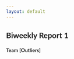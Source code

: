 ```yaml
--- 
layout: default
---
```


## Biweekly Report 1
#### Team [Outliers]
<html>
        <head>
        <meta name="viewport" content="width=device-width, initial-scale=1">
        <link rel="stylesheet" href="https://cdnjs.cloudflare.com/ajax/libs/font-awesome/4.7.0/css/font-awesome.min.css">
        <style>
        body {
          font-family: "Lato", sans-serif;
        }

        /* Fixed sidenav, full height */
        .sidenav {
          height: 100%;
          width: 200px;
          position: fixed;
          z-index: 1;
          top: 0;
          left: 0;
          background-color: #111;
          overflow-x: hidden;
          padding-top: 20px;
        }

        /* Style the sidenav links and the dropdown button */
        .sidenav a, .dropdown-btn {
          padding: 6px 8px 6px 16px;
          text-decoration: none;
          font-size: 20px;
          color: #818181;
          display: block;
          border: none;
          background: none;
          width: 100%;
          text-align: left;
          cursor: pointer;
          outline: none;
        }

        /* On mouse-over */
        .sidenav a:hover, .dropdown-btn:hover {
          color: #f1f1f1;
        }

        /* Main content */
        .main {
          margin-left: 200px; /* Same as the width of the sidenav */
          font-size: 20px; /* Increased text to enable scrolling */
          padding: 0px 10px;
        }

        /* Add an active class to the active dropdown button */
        .active {
          background-color: grey;
          color: white;
        }

        /* Dropdown container (hidden by default). Optional: add a lighter background color and some left padding to change the design of the dropdown content */
        .dropdown-container {
          display: none;
          background-color: #262626;
          padding-left: 8px;
        }

        /* Optional: Style the caret down icon */
        .fa-caret-down {
          float: right;
          padding-right: 8px;
        }
        
        .teamName {
          padding: 12px 16px 12px 32px;
          text-decoration: none;
          font-size: 30px;
          color: white;
          display: block;
          border: none;
          background: none;
          width: 100%;
          text-align: middle;  
          font-weight: bold;
        }
                
        /* Some media queries for responsiveness */
        @media screen and (max-height: 450px) {
          .sidenav {padding-top: 15px;}
          .sidenav a {font-size: 18px;}
        }
        </style>
    </head>
    
    <body>
        
          <div class="sidenav">
          <p class="teamName">Outliers</p>
          <a href="https://taixil.github.io/STOR-565-Final-Project/">Home</a>
          <button class="dropdown-btn">Biweekly Reports 
            <i class="fa fa-caret-down"></i>
          </button>
          <div class="dropdown-container">
            <a href="https://taixil.github.io/STOR-565-Final-Project/biweekly-report1.md">Report 1</a>
            <a href="#">Report 2</a>
            <a href="#">Report 3</a>
          </div>
          <a href="#">Project Proposal</a>
          <a href="#">Final Report</a>
        </div>
        
        <object data="https://taixil.github.io/STOR-565-Final-Project/Biweekly_Report_Template.pdf" type="application/pdf" width="1200px" height="1200px">
        </object>
        <p>

        </p>

        <p>If this browser does not support PDFs, please download the PDF to view it: <a href="https://github.com/TaixiL/STOR-565-Final-Project/blob/main/Biweekly_Report_Template.pdf">Download PDF</a>.</p>
    </body>
</html>
